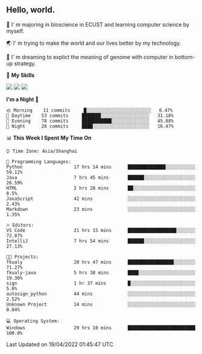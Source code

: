## Hello, world.

🏫 I' m majoring in bioscience in ECUST and learning computer science by myself.

🌏 I' m trying to make the world and our lives better by my technology.

🧬 I' m dreaming to explict the meaning of genome with computer in bottom-up strategy.

🌟 **My Skills**

![](https://img.shields.io/badge/-Python-3e74a2?style=flat-square&logo=Python&logoColor=fff)
![](https://img.shields.io/badge/-Linux-000000?style=flat-square&logo=Linux&logoColor=fff)
![](https://img.shields.io/badge/-Docker-2496ED?style=flat-square&logo=Docker&logoColor=fff)

<!--START_SECTION:waka-->
**I'm a Night 🦉** 

```text
🌞 Morning    11 commits     █░░░░░░░░░░░░░░░░░░░░░░░░   6.47% 
🌆 Daytime    53 commits     ███████░░░░░░░░░░░░░░░░░░   31.18% 
🌃 Evening    78 commits     ███████████░░░░░░░░░░░░░░   45.88% 
🌙 Night      28 commits     ████░░░░░░░░░░░░░░░░░░░░░   16.47%

```


📊 **This Week I Spent My Time On** 

```text
⌚︎ Time Zone: Asia/Shanghai

💬 Programming Languages: 
Python                   17 hrs 14 mins      ██████████████░░░░░░░░░░░   59.12% 
Java                     7 hrs 45 mins       ██████░░░░░░░░░░░░░░░░░░░   26.59% 
HTML                     2 hrs 28 mins       ██░░░░░░░░░░░░░░░░░░░░░░░   8.5% 
JavaScript               42 mins             ░░░░░░░░░░░░░░░░░░░░░░░░░   2.43% 
Markdown                 23 mins             ░░░░░░░░░░░░░░░░░░░░░░░░░   1.35%

🔥 Editors: 
VS Code                  21 hrs 15 mins      ██████████████████░░░░░░░   72.87% 
IntelliJ                 7 hrs 54 mins       ██████░░░░░░░░░░░░░░░░░░░   27.13%

🐱‍💻 Projects: 
fkualy                   20 hrs 47 mins      █████████████████░░░░░░░░   71.27% 
fkualy-java              5 hrs 38 mins       ████░░░░░░░░░░░░░░░░░░░░░   19.36% 
sign                     1 hr 37 mins        █░░░░░░░░░░░░░░░░░░░░░░░░   5.6% 
autosign_python          44 mins             ░░░░░░░░░░░░░░░░░░░░░░░░░   2.52% 
Unknown Project          14 mins             ░░░░░░░░░░░░░░░░░░░░░░░░░   0.84%

💻 Operating System: 
Windows                  29 hrs 10 mins      █████████████████████████   100.0%

```


 Last Updated on 19/04/2022 01:45:47 UTC
<!--END_SECTION:waka-->


<!--
**Shigure19/Shigure19** is a ✨ _special_ ✨ repository because its `README.md` (this file) appears on your GitHub profile.

Here are some ideas to get you started:

- 🔭 I’m currently working on ...
- 🌱 I’m currently learning ...
- 👯 I’m looking to collaborate on ...
- 🤔 I’m looking for help with ...
- 💬 Ask me about ...
- 📫 How to reach me: ...
- 😄 Pronouns: ...
- ⚡ Fun fact: ...
-->
